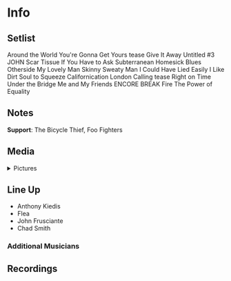 # Info

## Setlist

Around the World
You're Gonna Get Yours tease
Give It Away
Untitled #3 JOHN
Scar Tissue
If You Have to Ask
Subterranean Homesick Blues
Otherside
My Lovely Man
Skinny Sweaty Man
I Could Have Lied
Easily
I Like Dirt
Soul to Squeeze
Californication
London Calling tease
Right on Time
Under the Bridge
Me and My Friends
ENCORE BREAK
Fire
The Power of Equality

## Notes

**Support**: The Bicycle Thief, Foo Fighters

## Media 

<details>
  <summary>Pictures</summary>
  <!--<img alt="Setlist" title="Setlist" src="_.jpg" height="200" />
  <img alt="Clipping" title="Clipping" src="_.jpg" height="200" />
  <img alt="Flyer" title="Flyer" src="_.jpg" height="200" />-->
</details>

## Line Up

* Anthony Kiedis
* Flea
* John Frusciante
* Chad Smith

### Additional Musicians

## Recordings
